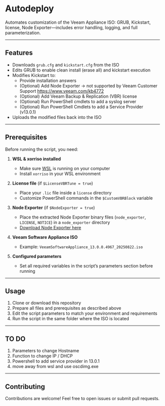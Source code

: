 # Autodeploy

Automates customization of the Veeam Appliance ISO: GRUB, Kickstart, license, Node Exporter—includes error handling, logging, and full parameterization.

---

## Features

- Downloads `grub.cfg` and `kickstart.cfg` from the ISO
- Edits GRUB to enable clean install (erase all) and kickstart execution
- Modifies Kickstart to:
  - Provide installation answers
  - (Optional) Add Node Exporter → not supported by Veeam Customer Support https://www.veeam.com/kb4772
  - (Optional) Add Veeam Backup & Replication (VBR) license
  - (Optional) Run PowerShell cmdlets to add a syslog server
  - (Optional) Run PowerShell Cmdlets to add a Service Provider (v13.0.1)
- Uploads the modified files back into the ISO

---

## Prerequisites

Before running the script, you need:

1. **WSL & xorriso installed**
   - Make sure [WSL](https://learn.microsoft.com/en-us/windows/wsl/) is running on your computer
   - Install `xorriso` in your WSL environment

2. **License file** (if `$LicenseVBRTune = true`)
   - Place your `.lic` file inside a `license` directory
   - Customize PowerShell commands in the `$CustomVBRBlock` variable

3. **Node Exporter** (if `$NodeExporter = true`)
   - Place the extracted Node Exporter binary files (`node_exporter`, `LICENSE`, `NOTICE`) in a `node_exporter` directory  
   - [Download Node Exporter here](https://github.com/prometheus/node_exporter/releases)

4. **Veeam Software Appliance ISO**
   - Example: `VeeamSoftwareAppliance_13.0.0.4967_20250822.iso`

5. **Configured parameters**
   - Set all required variables in the script’s parameters section before running

---

## Usage

1. Clone or download this repository
2. Prepare all files and prerequisites as described above
3. Edit the script parameters to match your environment and requirements
4. Run the script in the same folder where the ISO is located

---

## TO DO

1. Parameters to change Hostname
2. Function to change IP / DHCP
4. Powershell to add service provider in 13.0.1
5. move away from wsl and use oscdimg.exe

---

## Contributing

Contributions are welcome! Feel free to open issues or submit pull requests.
